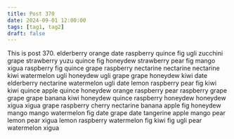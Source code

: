 ```yaml
---
title: Post 370
date: 2024-09-01 12:00:00
tags: [tag1, tag2]
draft: false
---
```

This is post 370.
elderberry
orange
date
raspberry
quince
fig
ugli
zucchini
grape
strawberry
yuzu
quince
fig
honeydew
strawberry
pear
fig
mango
xigua
raspberry
fig
quince
grape
raspberry
nectarine
nectarine
nectarine
kiwi
watermelon
ugli
honeydew
ugli
grape
grape
honeydew
kiwi
date
elderberry
nectarine
watermelon
ugli
date
lemon
raspberry
pear
fig
kiwi
kiwi
quince
apple
quince
honeydew
orange
raspberry
pear
raspberry
grape
grape
grape
banana
kiwi
honeydew
quince
raspberry
honeydew
honeydew
xigua
xigua
grape
raspberry
cherry
nectarine
banana
apple
fig
honeydew
mango
mango
watermelon
fig
date
grape
date
tangerine
apple
mango
pear
lemon
pear
xigua
lemon
raspberry
watermelon
fig
kiwi
fig
ugli
pear
watermelon
xigua
